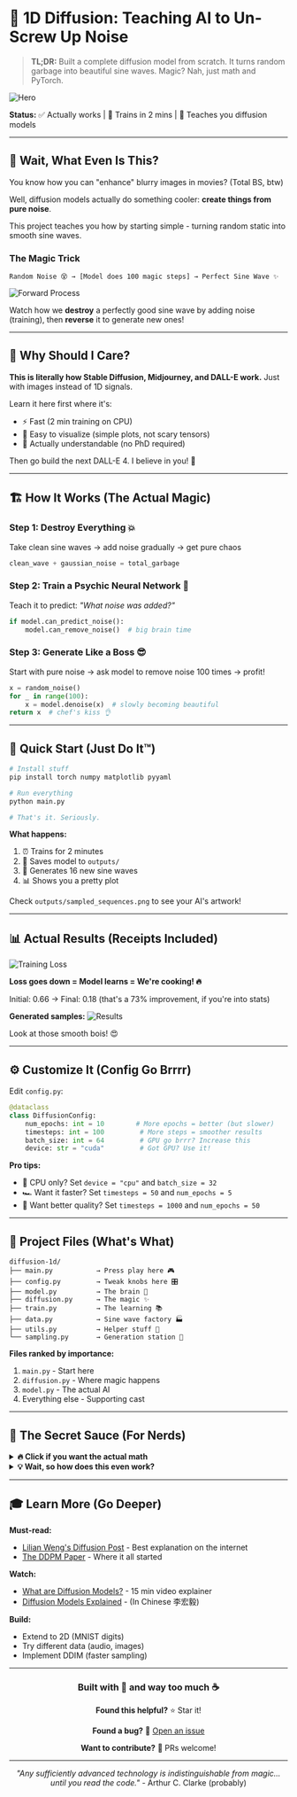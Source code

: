# 🌊 1D Diffusion: Teaching AI to Un-Screw Up Noise

> **TL;DR:** Built a complete diffusion model from scratch. It turns random garbage into beautiful sine waves. Magic? Nah, just math and PyTorch.

![Hero](assets/hero_image.png)

**Status:** ✅ Actually works | 🚀 Trains in 2 mins | 🧠 Teaches you diffusion models

---

## 🤔 Wait, What Even Is This?

You know how you can "enhance" blurry images in movies? (Total BS, btw)

Well, diffusion models actually do something cooler: **create things from pure noise**.

This project teaches you how by starting simple - turning random static into smooth sine waves.

### The Magic Trick

```
Random Noise 😵 → [Model does 100 magic steps] → Perfect Sine Wave ✨
```

![Forward Process](assets/forward_process.png)

Watch how we **destroy** a perfectly good sine wave by adding noise (training), then **reverse** it to generate new ones!

---

## 🎯 Why Should I Care?

**This is literally how Stable Diffusion, Midjourney, and DALL-E work.** Just with images instead of 1D signals.

Learn it here first where it's:
- ⚡ Fast (2 min training on CPU)
- 👀 Easy to visualize (simple plots, not scary tensors)
- 🧠 Actually understandable (no PhD required)

Then go build the next DALL-E 4. I believe in you! 🚀

---

## 🏗️ How It Works (The Actual Magic)

### Step 1: Destroy Everything 💥
Take clean sine waves → add noise gradually → get pure chaos

```python
clean_wave + gaussian_noise = total_garbage
```

### Step 2: Train a Psychic Neural Network 🔮
Teach it to predict: *"What noise was added?"*

```python
if model.can_predict_noise():
    model.can_remove_noise()  # big brain time
```

### Step 3: Generate Like a Boss 😎
Start with pure noise → ask model to remove noise 100 times → profit!

```python
x = random_noise()
for _ in range(100):
    x = model.denoise(x)  # slowly becoming beautiful
return x  # chef's kiss 👌
```

---

## 🚀 Quick Start (Just Do It™)

```bash
# Install stuff
pip install torch numpy matplotlib pyyaml

# Run everything
python main.py

# That's it. Seriously.
```

**What happens:**
1. ⏰ Trains for 2 minutes
2. 💾 Saves model to `outputs/`
3. 🎨 Generates 16 new sine waves
4. 📊 Shows you a pretty plot

Check `outputs/sampled_sequences.png` to see your AI's artwork!

---

## 📊 Actual Results (Receipts Included)

![Training Loss](assets/training_loss.png)

**Loss goes down = Model learns = We're cooking! 🔥**

Initial: 0.66 → Final: 0.18 (that's a 73% improvement, if you're into stats)

**Generated samples:**
![Results](assets/sampled_sequences.png)

Look at those smooth bois! 😍

---

## ⚙️ Customize It (Config Go Brrrr)

Edit `config.py`:

```python
@dataclass
class DiffusionConfig:
    num_epochs: int = 10        # More epochs = better (but slower)
    timesteps: int = 100         # More steps = smoother results
    batch_size: int = 64         # GPU go brrr? Increase this
    device: str = "cuda"         # Got GPU? Use it!
```

**Pro tips:**
- 🐢 CPU only? Set `device = "cpu"` and `batch_size = 32`
- 🏎️ Want it faster? Set `timesteps = 50` and `num_epochs = 5`
- 🎨 Want better quality? Set `timesteps = 1000` and `num_epochs = 50`

---

## 📂 Project Files (What's What)

```
diffusion-1d/
├── main.py           → Press play here 🎮
├── config.py         → Tweak knobs here 🎛️
├── model.py          → The brain 🧠
├── diffusion.py      → The magic ✨
├── train.py          → The learning 📚
├── data.py           → Sine wave factory 🏭
├── utils.py          → Helper stuff 🔧
└── sampling.py       → Generation station 🎨
```

**Files ranked by importance:**
1. `main.py` - Start here
2. `diffusion.py` - Where magic happens
3. `model.py` - The actual AI
4. Everything else - Supporting cast

---

## 🧠 The Secret Sauce (For Nerds)

<details>
<summary><b>🔥 Click if you want the actual math</b></summary>

### Forward Diffusion (Breaking Stuff)

```python
x_t = √(α̅_t) · x_0 + √(1-α̅_t) · ε
```

Translation: Mix clean data with noise based on timestep `t`

### Reverse Diffusion (Fixing Stuff)

```python
x_{t-1} = (x_t - β_t · ε_θ(x_t,t) / √(1-α̅_t)) / √(α_t) + σ_t · z
```

Translation: Predict noise, subtract it, repeat 100 times

### Training (Teaching the AI)

```python
loss = MSE(predicted_noise, actual_noise)
```

Translation: "Guess the noise. Wrong? Do better next time."

</details>

<details>
<summary><b>💡 Wait, so how does this even work?</b></summary>

**The Insight:**

If you know what noise was added, you can subtract it!

**The Process:**
1. Train model to predict noise at any corruption level
2. Start from pure noise (t=100)
3. Ask model: "What noise is here?"
4. Remove predicted noise
5. Repeat for t=99, 98, 97... down to 0
6. Boom! Clean signal appears

**Why it works:**

The model learns the **structure of sine waves** by seeing them at every corruption level. It knows what "sine wave under noise" looks like, so it can gradually recover it!

</details>

---

## 🎓 Learn More (Go Deeper)

**Must-read:**
- [Lilian Weng's Diffusion Post](https://lilianweng.github.io/posts/2021-07-11-diffusion-models/) - Best explanation on the internet
- [The DDPM Paper](https://arxiv.org/abs/2006.11239) - Where it all started

**Watch:**
- [What are Diffusion Models?](https://www.youtube.com/watch?v=fbLgFrlTnGU) - 15 min video explainer
- [Diffusion Models Explained](https://www.youtube.com/watch?v=ifCDXFdeaaM&list=PLJV_el3uVTsNi7PgekEUFsyVllAJXRsP-&index=4) - (In Chinese 李宏毅)

**Build:**
- Extend to 2D (MNIST digits)
- Try different data (audio, images)
- Implement DDIM (faster sampling)

---


<div align="center">

### Built with 🧠 and way too much ☕

**Found this helpful?** ⭐ Star it!

**Found a bug?** 🐛 [Open an issue](https://github.com/yourusername/diffusion-1d/issues)

**Want to contribute?** 🎉 PRs welcome!

---

*"Any sufficiently advanced technology is indistinguishable from magic... until you read the code."* - Arthur C. Clarke (probably)

</div>

